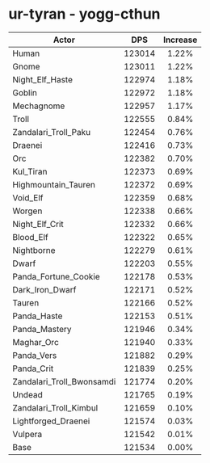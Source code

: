 # ur-tyran - yogg-cthun
| Actor | DPS | Increase |
|---|:---:|:---:|
|Human|123014|1.22%|
|Gnome|123011|1.22%|
|Night_Elf_Haste|122974|1.18%|
|Goblin|122972|1.18%|
|Mechagnome|122957|1.17%|
|Troll|122555|0.84%|
|Zandalari_Troll_Paku|122454|0.76%|
|Draenei|122416|0.73%|
|Orc|122382|0.70%|
|Kul_Tiran|122373|0.69%|
|Highmountain_Tauren|122372|0.69%|
|Void_Elf|122359|0.68%|
|Worgen|122338|0.66%|
|Night_Elf_Crit|122332|0.66%|
|Blood_Elf|122322|0.65%|
|Nightborne|122279|0.61%|
|Dwarf|122203|0.55%|
|Panda_Fortune_Cookie|122178|0.53%|
|Dark_Iron_Dwarf|122171|0.52%|
|Tauren|122166|0.52%|
|Panda_Haste|122153|0.51%|
|Panda_Mastery|121946|0.34%|
|Maghar_Orc|121940|0.33%|
|Panda_Vers|121882|0.29%|
|Panda_Crit|121839|0.25%|
|Zandalari_Troll_Bwonsamdi|121774|0.20%|
|Undead|121765|0.19%|
|Zandalari_Troll_Kimbul|121659|0.10%|
|Lightforged_Draenei|121574|0.03%|
|Vulpera|121542|0.01%|
|Base|121534|0.00%|
